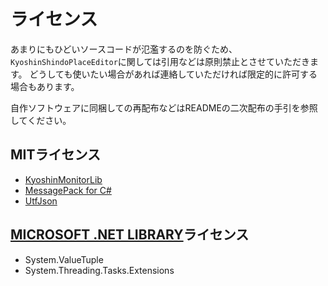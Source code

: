# ライセンス
あまりにもひどいソースコードが氾濫するのを防ぐため、`KyoshinShindoPlaceEditor`に関しては引用などは原則禁止とさせていただきます。
どうしても使いたい場合があれば連絡していただければ限定的に許可する場合もあります。

自作ソフトウェアに同梱しての再配布などはREADMEの二次配布の手引を参照してください。

## MITライセンス
- [KyoshinMonitorLib](https://github.com/ingen084/KyoshinMonitorLib)
- [MessagePack for C#](https://github.com/neuecc/MessagePack-CSharp)
- [UtfJson](https://github.com/neuecc/Utf8Json)

## [MICROSOFT .NET LIBRARY](https://www.microsoft.com/net/dotnet_library_license.htm)ライセンス
- System.ValueTuple
- System.Threading.Tasks.Extensions